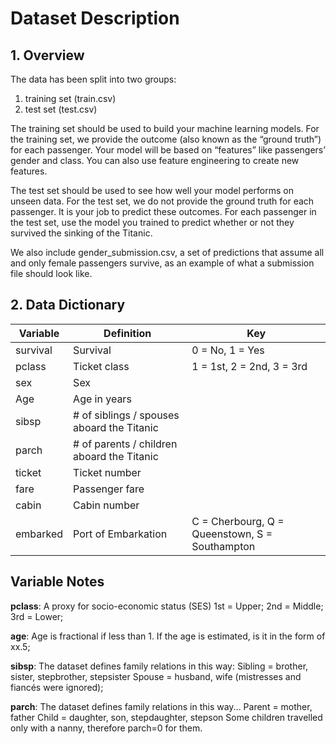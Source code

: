 # Dataset Description

## 1. Overview

The data has been split into two groups:

1. training set (train.csv)
2. test set (test.csv)
   
The training set should be used to build your machine learning models. For the training set, we provide the outcome (also known as the “ground truth”) for each passenger. Your model will be based on “features” like passengers’ gender and class. You can also use feature engineering to create new features.

The test set should be used to see how well your model performs on unseen data. For the test set, we do not provide the ground truth for each passenger. It is your job to predict these outcomes. For each passenger in the test set, use the model you trained to predict whether or not they survived the sinking of the Titanic.

We also include gender_submission.csv, a set of predictions that assume all and only female passengers survive, as an example of what a submission file should look like.

## 2. Data Dictionary

| Variable | Definition      | Key                                                |
|----------|-----------------|----------------------------------------------------|
| survival | Survival        | 0 = No, 1 = Yes                                    |
| pclass   | Ticket class    | 1 = 1st, 2 = 2nd, 3 = 3rd                          |
| sex      | Sex             |                                                    |
| Age      | Age in years    |                                                    |
| sibsp    | # of siblings / spouses aboard the Titanic      |
| parch    | # of parents / children aboard the Titanic      |
| ticket   | Ticket number                                  |
| fare     | Passenger fare                                 |
| cabin    | Cabin number                                   |
| embarked | Port of Embarkation | C = Cherbourg, Q = Queenstown, S = Southampton |

## Variable Notes

**pclass**: A proxy for socio-economic status (SES)
1st = Upper;
2nd = Middle;
3rd = Lower;

**age**: Age is fractional if less than 1. If the age is estimated, is it in the form of xx.5;

**sibsp**: The dataset defines family relations in this way:
Sibling = brother, sister, stepbrother, stepsister
Spouse = husband, wife (mistresses and fiancés were ignored);

**parch**: The dataset defines family relations in this way...
Parent = mother, father
Child = daughter, son, stepdaughter, stepson
Some children travelled only with a nanny, therefore parch=0 for them.